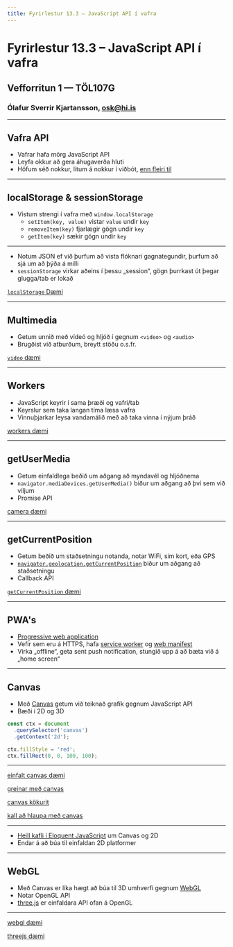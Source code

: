 ```yaml
---
title: Fyrirlestur 13.3 – JavaScript API í vafra
---
```


# Fyrirlestur 13.3 – JavaScript API í vafra

## Vefforritun 1 — TÖL107G

### Ólafur Sverrir Kjartansson, [osk@hi.is](mailto:osk@hi.is)

---

## Vafra API

* Vafrar hafa mörg JavaScript API
* Leyfa okkur að gera áhugaverða hluti
* Höfum séð nokkur, lítum á nokkur í viðbót, [enn fleiri til](https://developer.mozilla.org/en-US/docs/Web/API)

***

## localStorage & sessionStorage

* Vistum strengi í vafra með `window.localStorage`
  * `setItem(key, value)` vistar `value` undir `key`
  * `removeItem(key)` fjarlægir gögn undir `key`
  * `getItem(key)` sækir gögn undir `key`

***

* Notum JSON ef við þurfum að vista flóknari gagnategundir, þurfum að sjá um að þýða á milli
* `sessionStorage` virkar aðeins í þessu „session“, gögn þurrkast út þegar glugga/tab er lokað

[`localStorage` Dæmi](daemi/3.js-api/01.localstorage.html)

***

## Multimedia

* Getum unnið með vídeó og hljóð í gegnum `<video>` og `<audio>`
* Brugðist við atburðum, breytt stöðu o.s.fr.

[`video` dæmi](daemi/3.js-api/02.video.html)

***

## Workers

* JavaScript keyrir í sama þræði og vafri/tab
* Keyrslur sem taka langan tíma læsa vafra
* Vinnuþjarkar leysa vandamálið með að taka vinna í nýjum þráð

[workers dæmi](daemi/3.js-api/03.workers.html)

***

## getUserMedia

* Getum einfaldlega beðið um aðgang að myndavél og hljóðnema
* `navigator.mediaDevices.getUserMedia()` biður um aðgang að því sem við viljum
* Promise API

[camera dæmi](daemi/3.js-api/04.camera.html)

***

## getCurrentPosition

* Getum beðið um staðsetningu notanda, notar WiFi, sim kort, eða GPS
* [`navigator.geolocation.getCurrentPosition`](https://developer.mozilla.org/en-US/docs/Web/API/Geolocation/getCurrentPosition) biður um aðgang að staðsetningu
* Callback API

[`getCurrentPosition` dæmi](daemi/3.js-api/05.location.html)

***

## PWA's

* [Progressive web application](https://en.wikipedia.org/wiki/Progressive_web_application)
* Vefir sem eru á HTTPS, hafa [service worker](https://developer.mozilla.org/en-US/docs/Web/API/Service_Worker_API) og [web manifest](https://developer.mozilla.org/en-US/docs/Web/Manifest)
* Virka „offline“, geta sent push notification, stungið upp á að bæta við á „home screen“

***

## Canvas

* Með [Canvas](https://developer.mozilla.org/en-US/docs/Web/API/Canvas_API) getum við teiknað grafík gegnum JavaScript API
* Bæði í 2D og 3D

```javascript
const ctx = document
  .querySelector('canvas')
  .getContext('2d');

ctx.fillStyle = 'red';
ctx.fillRect(0, 0, 100, 100);
```

***

[einfalt canvas dæmi](daemi/3.js-api/canvas/01.canvas.html)

[greinar með canvas](daemi/3.js-api/canvas/02.branch.html)

[canvas kökurit](daemi/3.js-api/canvas/03.pie.html)

[kall að hlaupa með canvas](daemi/3.js-api/canvas/04.sprite.html)

***

* [Heill kafli í Eloquent JavaScript](https://eloquentjavascript.net/17_canvas.html) um Canvas og 2D
* Endar á að búa til einfaldan 2D platformer

***

## WebGL

* Með Canvas er líka hægt að búa til 3D umhverfi gegnum [WebGL](https://developer.mozilla.org/en-US/docs/Web/API/WebGL_API)
* Notar OpenGL API
* [three.js](https://threejs.org/) er einfaldara API ofan á OpenGL

***

[webgl dæmi](daemi/3.js-api/webgl/webgl.html)

[threejs dæmi](daemi/3.js-api/webgl/threejs.html)
